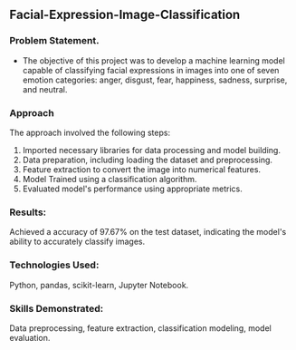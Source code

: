 ## Facial-Expression-Image-Classification
### Problem Statement.
- The objective of this project was to develop a machine learning model capable of classifying facial expressions in images into one of seven emotion categories: anger, disgust, fear, happiness, sadness, surprise, and neutral.
  
### Approach
The approach involved the following steps:
1. Imported necessary libraries for data processing and model building.
2. Data preparation, including loading the dataset and preprocessing.
3. Feature extraction to convert the image into numerical features.
4. Model Trained using a classification algorithm.
5. Evaluated model's performance using appropriate metrics.
   
### Results:
Achieved a accuracy of 97.67% on the test dataset, indicating the model's ability to accurately classify images.

### Technologies Used:
Python, pandas, scikit-learn, Jupyter Notebook.

### Skills Demonstrated:
Data preprocessing, feature extraction, classification modeling, model evaluation.

